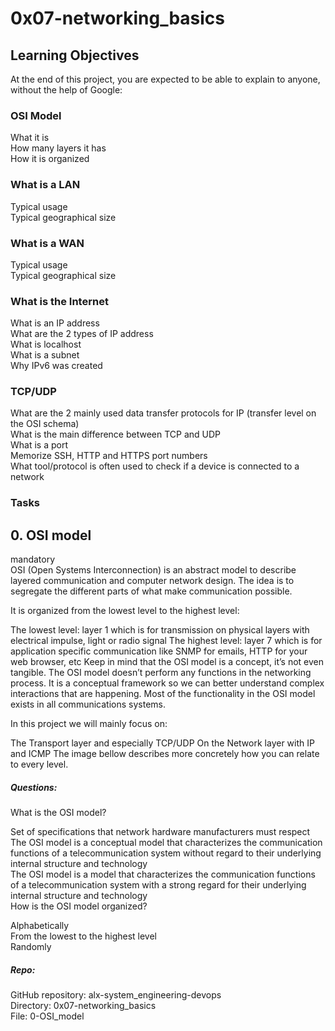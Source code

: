 # 0x07-networking_basics

## Learning Objectives
At the end of this project, you are expected to be able to explain to anyone, without the help of Google:<br>

### OSI Model
What it is<br>
How many layers it has<br>
How it is organized<br>
### What is a LAN
Typical usage<br>
Typical geographical size<br>
### What is a WAN
Typical usage<br>
Typical geographical size<br>
### What is the Internet
What is an IP address<br>
What are the 2 types of IP address<br>
What is localhost<br>
What is a subnet<br>
Why IPv6 was created<br>
### TCP/UDP
What are the 2 mainly used data transfer protocols for IP (transfer level on the OSI schema)<br>
What is the main difference between TCP and UDP<br>
What is a port<br>
Memorize SSH, HTTP and HTTPS port numbers<br>
What tool/protocol is often used to check if a device is connected to a network<br>

### Tasks

## 0. OSI model
mandatory<br>
OSI (Open Systems Interconnection) is an abstract model to describe layered communication and computer network design. The idea is to segregate the different parts of what make communication possible.

It is organized from the lowest level to the highest level:

The lowest level: layer 1 which is for transmission on physical layers with electrical impulse, light or radio signal
The highest level: layer 7 which is for application specific communication like SNMP for emails, HTTP for your web browser, etc
Keep in mind that the OSI model is a concept, it’s not even tangible. The OSI model doesn’t perform any functions in the networking process. It is a conceptual framework so we can better understand complex interactions that are happening. Most of the functionality in the OSI model exists in all communications systems.



In this project we will mainly focus on:

The Transport layer and especially TCP/UDP
On the Network layer with IP and ICMP
The image bellow describes more concretely how you can relate to every level.



##### Questions:

What is the OSI model?<br>

Set of specifications that network hardware manufacturers must respect<br>
The OSI model is a conceptual model that characterizes the communication functions of a telecommunication system without regard to their underlying internal structure and technology<br>
The OSI model is a model that characterizes the communication functions of a telecommunication system with a strong regard for their underlying internal structure and technology<br>
How is the OSI model organized?<br>

Alphabetically<br>
From the lowest to the highest level<br>
Randomly<br>
##### Repo:<br>

GitHub repository: alx-system_engineering-devops<br>
Directory: 0x07-networking_basics<br>
File: 0-OSI_model <br>